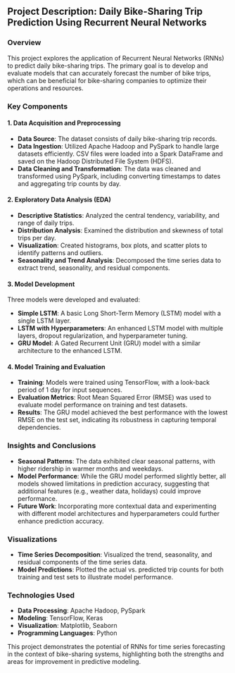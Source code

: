## Project Description: Daily Bike-Sharing Trip Prediction Using Recurrent Neural Networks

### Overview
This project explores the application of Recurrent Neural Networks (RNNs) to predict daily bike-sharing trips. The primary goal is to develop and evaluate models that can accurately forecast the number of bike trips, which can be beneficial for bike-sharing companies to optimize their operations and resources.

### Key Components

#### 1. Data Acquisition and Preprocessing
- **Data Source**: The dataset consists of daily bike-sharing trip records.
- **Data Ingestion**: Utilized Apache Hadoop and PySpark to handle large datasets efficiently. CSV files were loaded into a Spark DataFrame and saved on the Hadoop Distributed File System (HDFS).
- **Data Cleaning and Transformation**: The data was cleaned and transformed using PySpark, including converting timestamps to dates and aggregating trip counts by day.

#### 2. Exploratory Data Analysis (EDA)
- **Descriptive Statistics**: Analyzed the central tendency, variability, and range of daily trips.
- **Distribution Analysis**: Examined the distribution and skewness of total trips per day.
- **Visualization**: Created histograms, box plots, and scatter plots to identify patterns and outliers.
- **Seasonality and Trend Analysis**: Decomposed the time series data to extract trend, seasonality, and residual components.

#### 3. Model Development
Three models were developed and evaluated:
- **Simple LSTM**: A basic Long Short-Term Memory (LSTM) model with a single LSTM layer.
- **LSTM with Hyperparameters**: An enhanced LSTM model with multiple layers, dropout regularization, and hyperparameter tuning.
- **GRU Model**: A Gated Recurrent Unit (GRU) model with a similar architecture to the enhanced LSTM.

#### 4. Model Training and Evaluation
- **Training**: Models were trained using TensorFlow, with a look-back period of 1 day for input sequences.
- **Evaluation Metrics**: Root Mean Squared Error (RMSE) was used to evaluate model performance on training and test datasets.
- **Results**: The GRU model achieved the best performance with the lowest RMSE on the test set, indicating its robustness in capturing temporal dependencies.

### Insights and Conclusions
- **Seasonal Patterns**: The data exhibited clear seasonal patterns, with higher ridership in warmer months and weekdays.
- **Model Performance**: While the GRU model performed slightly better, all models showed limitations in prediction accuracy, suggesting that additional features (e.g., weather data, holidays) could improve performance.
- **Future Work**: Incorporating more contextual data and experimenting with different model architectures and hyperparameters could further enhance prediction accuracy.

### Visualizations
- **Time Series Decomposition**: Visualized the trend, seasonality, and residual components of the time series data.
- **Model Predictions**: Plotted the actual vs. predicted trip counts for both training and test sets to illustrate model performance.

### Technologies Used
- **Data Processing**: Apache Hadoop, PySpark
- **Modeling**: TensorFlow, Keras
- **Visualization**: Matplotlib, Seaborn
- **Programming Languages**: Python

This project demonstrates the potential of RNNs for time series forecasting in the context of bike-sharing systems, highlighting both the strengths and areas for improvement in predictive modeling.
